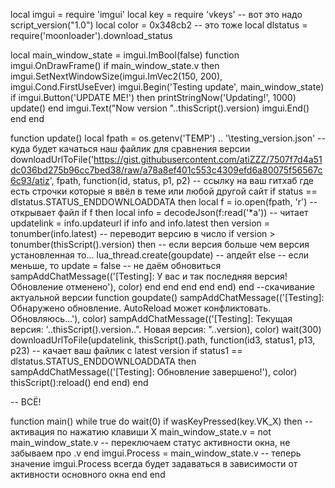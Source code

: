 local imgui = require 'imgui'
local key = require 'vkeys'
-- вот это надо
script_version("1.0")
local color = 0x348cb2
-- это тоже
local dlstatus = require('moonloader').download_status

local main_window_state = imgui.ImBool(false)
function imgui.OnDrawFrame()
  if main_window_state.v then
    imgui.SetNextWindowSize(imgui.ImVec2(150, 200), imgui.Cond.FirstUseEver)
    imgui.Begin('Testing update', main_window_state)
    if imgui.Button('UPDATE ME!') then
      printStringNow('Updating!', 1000)
      update()
    end
    imgui.Text("Now version "..thisScript().version)
    imgui.End()
  end
end

function update()
  local fpath = os.getenv('TEMP') .. '\\testing_version.json' -- куда будет качаться наш файлик для сравнения версии
  downloadUrlToFile('https://gist.githubusercontent.com/atiZZZ/7507f7d4a51dc036bd275b96cc7bed38/raw/a78a8ef401c553c4309efd6a80075f56567c6c93/atiz', fpath, function(id, status, p1, p2) -- ссылку на ваш гитхаб где есть строчки которые я ввёл в теме или любой другой сайт
    if status == dlstatus.STATUS_ENDDOWNLOADDATA then
    local f = io.open(fpath, 'r') -- открывает файл
    if f then
      local info = decodeJson(f:read('*a')) -- читает
      updatelink = info.updateurl
      if info and info.latest then
        version = tonumber(info.latest) -- переводит версию в число
        if version > tonumber(thisScript().version) then -- если версия больше чем версия установленная то...
          lua_thread.create(goupdate) -- апдейт
        else -- если меньше, то
          update = false -- не даём обновиться 
          sampAddChatMessage(('[Testing]: У вас и так последняя версия! Обновление отменено'), color)
        end
      end
    end
  end
end)
end
--скачивание актуальной версии
function goupdate()
sampAddChatMessage(('[Testing]: Обнаружено обновление. AutoReload может конфликтовать. Обновляюсь...'), color)
sampAddChatMessage(('[Testing]: Текущая версия: '..thisScript().version..". Новая версия: "..version), color)
wait(300)
downloadUrlToFile(updatelink, thisScript().path, function(id3, status1, p13, p23) -- качает ваш файлик с latest version
  if status1 == dlstatus.STATUS_ENDDOWNLOADDATA then
  sampAddChatMessage(('[Testing]: Обновление завершено!'), color)
  thisScript():reload()
end
end)
end

-- ВСЁ!

function main()
  while true do
    wait(0)
    if wasKeyPressed(key.VK_X) then -- активация по нажатию клавиши X
        main_window_state.v = not main_window_state.v -- переключаем статус активности окна, не забываем про .v
    end
    imgui.Process = main_window_state.v -- теперь значение imgui.Process всегда будет задаваться в зависимости от активности основного окна
  end
end
